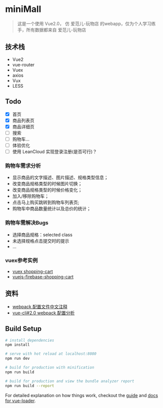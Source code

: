 # miniMall

> 这是一个使用 Vue2.0， 仿 爱范儿-玩物店 的webapp，仅为个人学习练手，所有数据都来自 爱范儿-玩物店


## 技术栈
- Vue2
- vue-router
- Vuex
- axios
- Vux
- LESS

## Todo
- [x] 首页
- [x] 商品列表页
- [X] 商品详细页
- [ ] 搜索
- [ ] 购物车...
- [ ] 体验优化
- [ ] 使用 LeanCloud 实现登录注册(是否可行)？

### 购物车需求分析
- 显示商品的文字描述、图片描述、规格类型信息；
- 改变商品规格类型的时候图片切换；
- 改变商品规格类型的时候价格变化；
- 加入/移除购物车；
- 点击马上购买跳转到购物车列表页;
- 购物车中商品数量统计以及总价的统计；

### 购物车需解决Bugs
- 选择商品规格：selected class
- 未选择规格点击提交时的提示
- ...

### vuex参考实例
- [vuex shopping-cart](https://github.com/vuejs/vuex/tree/dev/examples/shopping-cart)
- [vuejs-firebase-shopping-cart](https://github.com/ittus/vuejs-firebase-shopping-cart)




## 资料
- [webpack 配置文件中文注释](http://www.qdfuns.com/notes/40585/9e2cd48b5ef2c1fc14118eabe67d11bc.html)
- [vue-cli#2.0 webpack 配置分析](https://juejin.im/post/584e48b2ac502e006c74a120)

## Build Setup

``` bash
# install dependencies
npm install

# serve with hot reload at localhost:8080
npm run dev

# build for production with minification
npm run build

# build for production and view the bundle analyzer report
npm run build --report
```

For detailed explanation on how things work, checkout the [guide](http://vuejs-templates.github.io/webpack/) and [docs for vue-loader](http://vuejs.github.io/vue-loader).
